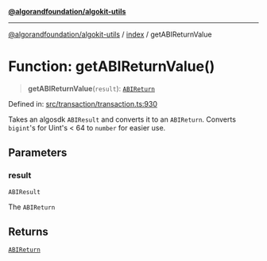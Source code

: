 [**@algorandfoundation/algokit-utils**](../../README.md)

***

[@algorandfoundation/algokit-utils](../../README.md) / [index](../README.md) / getABIReturnValue

# Function: getABIReturnValue()

> **getABIReturnValue**(`result`): [`ABIReturn`](../../types/app/type-aliases/ABIReturn.md)

Defined in: [src/transaction/transaction.ts:930](https://github.com/algorandfoundation/algokit-utils-ts/blob/main/src/transaction/transaction.ts#L930)

Takes an algosdk `ABIResult` and converts it to an `ABIReturn`.
Converts `bigint`'s for Uint's < 64 to `number` for easier use.

## Parameters

### result

`ABIResult`

The `ABIReturn`

## Returns

[`ABIReturn`](../../types/app/type-aliases/ABIReturn.md)
